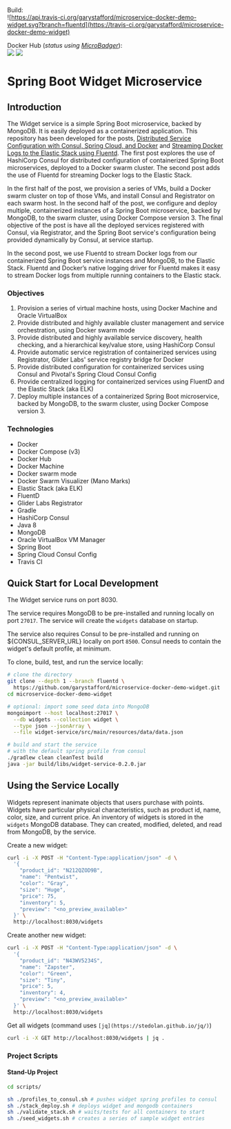 Build:  
![https://api.travis-ci.org/garystafford/microservice-docker-demo-widget.svg?branch=fluentd](https://travis-ci.org/garystafford/microservice-docker-demo-widget)

Docker Hub (_status using [MicroBadger](https://microbadger.com/#/)_):  
[![](https://images.microbadger.com/badges/version/garystafford/microservice-docker-demo-widget.svg)](http://microbadger.com/images/garystafford/microservice-docker-demo-widget "Get your own version badge on microbadger.com") [![](https://images.microbadger.com/badges/image/garystafford/microservice-docker-demo-widget.svg)](http://microbadger.com/images/garystafford/microservice-docker-demo-widget "Get your own image badge on microbadger.com")

# Spring Boot Widget Microservice

## Introduction

The Widget service is a simple Spring Boot microservice, backed by MongoDB. It is easily deployed as a containerized application. This repository has been developed for the posts, [Distributed Service Configuration with Consul, Spring Cloud, and Docker](http://wp.me/p1RD28-36b) and [Streaming Docker Logs to the Elastic Stack using Fluentd](http://wp.me/p1RD28-3B3). The first post explores the use of HashiCorp Consul for distributed configuration of containerized Spring Boot microservices, deployed to a Docker swarm cluster. The second post adds the use of Fluentd for streaming Docker logs to the Elastic Stack.

In the first half of the post, we provision a series of VMs, build a Docker swarm cluster on top of those VMs, and install Consul and Registrator on each swarm host. In the second half of the post, we configure and deploy multiple, containerized instances of a Spring Boot microservice, backed by MongoDB, to the swarm cluster, using Docker Compose version 3\. The final objective of the post is have all the deployed services registered with Consul, via Registrator, and the Spring Boot service's configuration being provided dynamically by Consul, at service startup.

In the second post, we use Fluentd to stream Docker logs from our containerized Spring Boot service instances and MongoDB, to the Elastic Stack. Fluentd and Docker’s native logging driver for Fluentd makes it easy to stream Docker logs from multiple running containers to the Elastic stack.

### Objectives

1. Provision a series of virtual machine hosts, using Docker Machine and Oracle VirtualBox
2. Provide distributed and highly available cluster management and service orchestration, using Docker swarm mode
3. Provide distributed and highly available service discovery, health checking, and a hierarchical key/value store, using HashiCorp Consul
4. Provide automatic service registration of containerized services using Registrator, Glider Labs' service registry bridge for Docker
5. Provide distributed configuration for containerized services using Consul and Pivotal's Spring Cloud Consul Config
6. Provide centralized logging for containerized services using FluentD and the Elastic Stack (aka ELK)
7. Deploy multiple instances of a containerized Spring Boot microservice, backed by MongoDB, to the swarm cluster, using Docker Compose version 3.

### Technologies

- Docker
- Docker Compose (v3)
- Docker Hub
- Docker Machine
- Docker swarm mode
- Docker Swarm Visualizer (Mano Marks)
- Elastic Stack (aka ELK)
- FluentD
- Glider Labs Registrator
- Gradle
- HashiCorp Consul
- Java 8
- MongoDB
- Oracle VirtualBox VM Manager
- Spring Boot
- Spring Cloud Consul Config
- Travis CI

## Quick Start for Local Development

The Widget service runs on port 8030.

The service requires MongoDB to be pre-installed and running locally on port `27017`. The service will create the `widgets` database on startup.

The service also requires Consul to be pre-installed and running on ${CONSUL_SERVER_URL} locally on port `8500`. Consul needs to contain the widget's default profile, at minimum.

To clone, build, test, and run the service locally:

```bash
# clone the directory
git clone --depth 1 --branch fluentd \
  https://github.com/garystafford/microservice-docker-demo-widget.git
cd microservice-docker-demo-widget

# optional: import some seed data into MongoDB
mongoimport --host localhost:27017 \
  --db widgets --collection widget \
  --type json --jsonArray \
  --file widget-service/src/main/resources/data/data.json

# build and start the service
# with the default spring profile from consul
./gradlew clean cleanTest build
java -jar build/libs/widget-service-0.2.0.jar
```

## Using the Service Locally

Widgets represent inanimate objects that users purchase with points. Widgets have particular physical characteristics, such as product id, name, color, size, and current price. An inventory of widgets is stored in the `widgets` MongoDB database. They can created, modified, deleted, and read from MongoDB, by the service.

Create a new widget:

```bash
curl -i -X POST -H "Content-Type:application/json" -d \
  '{
    "product_id": "N212QZOD9B",
    "name": "Pentwist",
    "color": "Gray",
    "size": "Huge",
    "price": 75,
    "inventory": 5,
    "preview": "<no_preview_available>"
  }' \
  http://localhost:8030/widgets
```

Create another new widget:

```bash
curl -i -X POST -H "Content-Type:application/json" -d \
  '{
    "product_id": "N43WV5234S",
    "name": "Zapster",
    "color": "Green",
    "size": "Tiny",
    "price": 5,
    "inventory": 4,
    "preview": "<no_preview_available>"
  }' \
  http://localhost:8030/widgets
```

Get all widgets (command uses `[jq](https://stedolan.github.io/jq/)`)

```bash
curl -i -X GET http://localhost:8030/widgets | jq .
```

### Project Scripts

#### Stand-Up Project

```bash
cd scripts/

sh ./profiles_to_consul.sh # pushes widget spring profiles to consul
sh ./stack_deploy.sh # deploys widget and mongodb containers
sh ./validate_stack.sh # waits/tests for all containers to start
sh ./seed_widgets.sh # creates a series of sample widget entries
```

